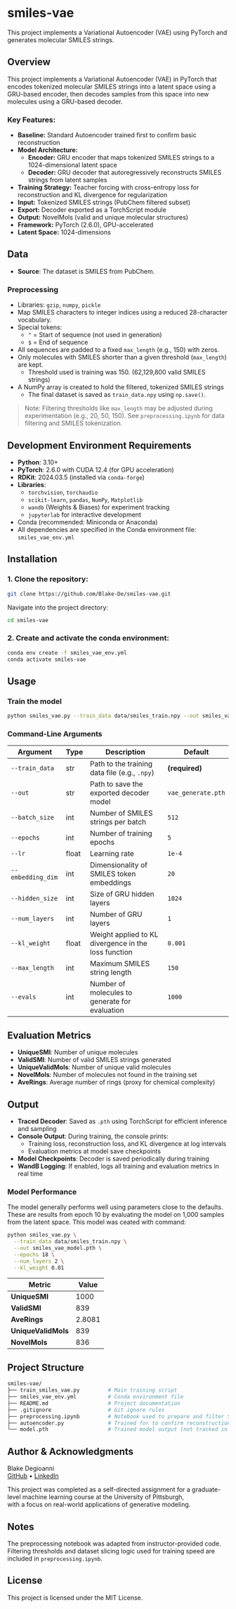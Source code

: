 # smiles-vae

This project implements a Variational Autoencoder (VAE) using PyTorch and generates molecular SMILES strings. 

## Overview

This project implements a Variational Autoencoder (VAE) in PyTorch that encodes tokenized molecular SMILES strings into a latent space using a GRU-based encoder, then decodes samples from this space into new molecules using a GRU-based decoder. 

### Key Features:
- **Baseline:** Standard Autoencoder trained first to confirm basic reconstruction
- **Model Architecture:**
  - **Encoder:** GRU encoder that maps tokenized SMILES strings to a 1024-dimensional latent space
  - **Decoder:** GRU decoder that autoregressively reconstructs SMILES strings from latent samples
- **Training Strategy:** Teacher forcing with cross-entropy loss for reconstruction and KL divergence for regularization
- **Input:** Tokenized SMILES strings (PubChem filtered subset)
- **Export:** Decoder exported as a TorchScript module 
- **Output:** NovelMols (valid and unique molecular structures)
- **Framework:** PyTorch (2.6.0), GPU-accelerated
- **Latent Space:** 1024-dimensions
 
## Data

- **Source**: The dataset is SMILES from PubChem.

### Preprocessing
- Libraries: `gzip`, `numpy`, `pickle`
- Map SMILES characters to integer indices using a reduced 28-character vocabulary.
- Special tokens:
  - `^` = Start of sequence (not used in generation)
  - `$` = End of sequence
- All sequences are padded to a fixed `max_length` (e.g., 150) with zeros.
- Only molecules with SMILES shorter than a given threshold (`max_length`) are kept.
  - Threshold used is training was 150. (62,129,800 valid SMILES strings)
- A NumPy array is created to hold the filtered, tokenized SMILES strings
  - The final dataset is saved as `train_data.npy` using `np.save()`.

> Note: Filtering thresholds like `max_length` may be adjusted during experimentation (e.g., 20, 50, 150). See `preprocessing.ipynb` for data filtering and SMILES tokenization.


  ## Development Environment Requirements

- **Python**: 3.10+ 
- **PyTorch**: 2.6.0 with CUDA 12.4 (for GPU acceleration)  
- **RDKit**: 2024.03.5 (installed via `conda-forge`)  
- **Libraries**:  
  - `torchvision`, `torchaudio`  
  - `scikit-learn`, `pandas`, `NumPy`, `Matplotlib`  
  - `wandb` (Weights & Biases) for experiment tracking  
  - `jupyterlab` for interactive development  
- Conda (recommended: Miniconda or Anaconda)
- All dependencies are specified in the Conda environment file: `smiles_vae_env.yml`

## Installation

### 1. Clone the repository:
 
 ```bash
git clone https://github.com/Blake-De/smiles-vae.git
```

Navigate into the project directory:

```bash
cd smiles-vae
```

### 2. Create and activate the conda environment:

```bash
conda env create -f smiles_vae_env.yml
conda activate smiles-vae
```

## Usage

### Train the model
```bash
python smiles_vae.py --train_data data/smiles_train.npy --out smiles_vae_model.pth
```

### Command-Line Arguments

| Argument           | Type   | Description                                           | Default              |
|--------------------|--------|-------------------------------------------------------|----------------------|
| `--train_data`     | str    | Path to the training data file (e.g., `.npy`)         | **(required)**       |
| `--out`            | str    | Path to save the exported decoder model               | `vae_generate.pth`   |
| `--batch_size`     | int    | Number of SMILES strings per batch                    | `512`                |
| `--epochs`         | int    | Number of training epochs                             | `5`                  |
| `--lr`             | float  | Learning rate                                         | `1e-4`               |
| `--embedding_dim`  | int    | Dimensionality of SMILES token embeddings             | `20`                 |
| `--hidden_size`    | int    | Size of GRU hidden layers                             | `1024`               |
| `--num_layers`     | int    | Number of GRU layers                                  | `1`                  |
| `--kl_weight`      | float  | Weight applied to KL divergence in the loss function  | `0.001`              |
| `--max_length`     | int    | Maximum SMILES string length                          | `150`                |
| `--evals`          | int    | Number of molecules to generate for evaluation        | `1000`               |

## Evaluation Metrics

- **UniqueSMI**: Number of unique molecules
- **ValidSMI**: Number of valid SMILES strings generated  
- **UniqueValidMols**: Number of unique valid molecules  
- **NovelMols**: Number of molecules not found in the training set  
- **AveRings**: Average number of rings (proxy for chemical complexity)

## Output

- **Traced Decoder**: Saved as `.pth` using TorchScript for efficient inference and sampling  
- **Console Output**: During training, the console prints:
  - Training loss, reconstruction loss, and KL divergence at log intervals  
  - Evaluation metrics at model save checkpoints  
- **Model Checkpoints**: Decoder is saved periodically during training  
- **WandB Logging**: If enabled, logs all training and evaluation metrics in real time

### Model Performance

The model generally performs well using parameters close to the defaults.
These are results from epoch 10 by evaluating the model on 1,000 samples from the latent space. This model was ceated with command: 

```bash
python smiles_vae.py \
  --train_data data/smiles_train.npy \
  --out smiles_vae_model.pth \
  --epochs 18 \
  --num_layers 2 \
  --kl_weight 0.01	
```

| Metric             | Value   |
|--------------------|---------|
| **UniqueSMI**       | 1000    |
| **ValidSMI**        | 839     |
| **AveRings**        | 2.8081  |
| **UniqueValidMols** | 839     |
| **NovelMols**       | 836     |

## Project Structure

```bash
smiles-vae/
├── train_smiles_vae.py         # Main training script  
├── smiles_vae_env.yml          # Conda environment file  
├── README.md                   # Project documentation  
├── .gitignore                  # Git ignore rules
├── preprocessing.ipynb         # Notebook used to prepare and filter SMILES
├── autoencoder.py              # Trained for to confirm reconstruction error
└── model.pth                   # Trained model output (not tracked in Git)
```

## Author & Acknowledgments

Blake Degioanni  
[GitHub](https://github.com/Blake-De) • [LinkedIn](https://www.linkedin.com/in/blake-degioanni)

This project was completed as a self-directed assignment for a graduate-level machine learning course at the University of Pittsburgh,  
with a focus on real-world applications of generative modeling.

## Notes

The preprocessing notebook was adapted from instructor-provided code. Filtering thresholds and dataset slicing logic used for training speed are included in `preprocessing.ipynb`.

## License

This project is licensed under the MIT License.

